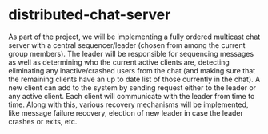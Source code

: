 # distributed-chat-server
As part of the project, we will be implementing a fully ordered multicast chat server with  a central sequencer/leader (chosen from among the current group members). The leader will be responsible for sequencing messages as well as determining who the current active clients are, detecting eliminating any inactive/crashed users from the chat (and making sure that the remaining clients have an up to date list of those currently in the chat). A new client can add to the system by sending request either to the leader or any active client. Each client will communicate with the leader from time to time. Along with this, various recovery mechanisms will be implemented, like message failure recovery, election of new leader in case the leader crashes or exits, etc.
